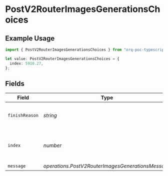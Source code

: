 # PostV2RouterImagesGenerationsChoices

## Example Usage

```typescript
import { PostV2RouterImagesGenerationsChoices } from "orq-poc-typescript/models/operations";

let value: PostV2RouterImagesGenerationsChoices = {
  index: 5910.27,
};
```

## Fields

| Field                                             | Type                                              | Required                                          | Description                                       |
| ------------------------------------------------- | ------------------------------------------------- | ------------------------------------------------- | ------------------------------------------------- |
| `finishReason`                                    | *string*                                          | :heavy_minus_sign:                                | The reason for finishing the generation           |
| `index`                                           | *number*                                          | :heavy_check_mark:                                | The index of the choice in the list of choices.   |
| `message`                                         | *operations.PostV2RouterImagesGenerationsMessage* | :heavy_minus_sign:                                | N/A                                               |
